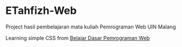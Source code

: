 # ETahfizh-Web
Project hasil pembelajaran mata kuliah Pemrograman Web UIN Malang

Learning simple CSS from [Belajar Dasar Pemrograman Web](https://www.dicoding.com/academies/123) 
